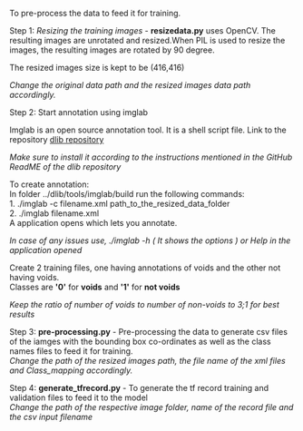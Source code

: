 To pre-process the data to feed it for training.


Step 1: *Resizing the training images* - **resizedata.py** uses OpenCV. The resulting images are unrotated and resized.When PIL is used to resize the images, the resulting images are rotated by 90 degree. <br/>

The resized images size is kept to be (416,416)<br/>

*Change the original data path and the resized images data path accordingly.*

Step 2: Start annotation using imglab

Imglab is an open source annotation tool. 
It is a shell script file. Link to the repository [dlib repository](https://github.com/davisking/dlib)

*Make sure to install it according to the instructions mentioned in the GitHub ReadME of the dlib repository*

To create annotation:<br/>
  In folder ../dlib/tools/imglab/build run the following commands:<br/>
    1. ./imglab -c filename.xml path_to_the_resized_data_folder<br/>
    2. ./imglab filename.xml  <br/>
          A application opens which lets you annotate.<br/>
         
*In case of any issues use, ./imglab -h ( It shows the options ) or Help in the application opened*
    
Create 2 training files, one having annotations of voids and the other not having voids.<br/>
Classes are **'0'** for **voids** and **'1'** for **not voids**

*Keep the ratio of number of voids to number of non-voids to 3;1 for best results*<br/>

Step 3: **pre-processing.py** - Pre-processing the data to generate csv files of the iamges with the bounding box co-ordinates as well as the class names files to feed it for training.<br/>
*Change the path of the resized images path, the file name of the xml files and Class_mapping accordingly.* </br>

Step 4: **generate_tfrecord.py** - To generate the tf record training and validation files to feed it to the model </br>
*Change the path of the respective image folder, name of the record file and the csv input filename*


